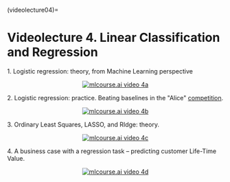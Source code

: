 (videolecture04)=

# Videolecture 4. Linear Classification and Regression

1\. Logistic regression: theory, from Machine Learning perspective
<div align="center">

[![mlcourse.ai video 4a](https://img.youtube.com/vi/l3jiw-N544s/hqdefault.jpg)](https://www.youtube.com/watch?v=l3jiw-N544s)

</div>

2\. Logistic regression: practice. Beating baselines in the "Alice" [competition](https://inclass.kaggle.com/c/catch-me-if-you-can-intruder-detection-through-webpage-session-tracking2).

<div align="center">

[![mlcourse.ai video 4b](https://img.youtube.com/vi/7o0SWgY89i8/hqdefault.jpg)](https://www.youtube.com/watch?v=7o0SWgY89i8)

</div>

3\. Ordinary Least Squares, LASSO, and RIdge: theory.

<div align="center">

[![mlcourse.ai video 4c](https://img.youtube.com/vi/ne-MfRfYs_c/hqdefault.jpg)](https://youtu.be/ne-MfRfYs_c)

</div>

4\. A business case with a regression task – predicting customer Life-Time Value.

<div align="center">

[![mlcourse.ai video 4d](https://img.youtube.com/vi/B8yIaIEMyIc/hqdefault.jpg)](https://youtu.be/B8yIaIEMyIc)

</div>

